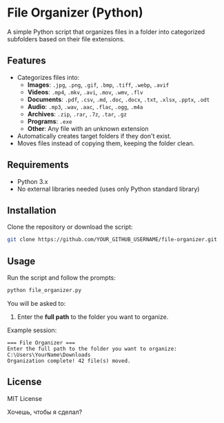 # File Organizer (Python)

A simple Python script that organizes files in a folder into categorized subfolders based on their file extensions.

## Features
- Categorizes files into:
  - **Images**: `.jpg`, `.png`, `.gif`, `.bmp`, `.tiff`, `.webp`, `.avif`
  - **Videos**: `.mp4`, `.mkv`, `.avi`, `.mov`, `.wmv`, `.flv`
  - **Documents**: `.pdf`, `.csv`, `.md`, `.doc`, `.docx`, `.txt`, `.xlsx`, `.pptx`, `.odt`
  - **Audio**: `.mp3`, `.wav`, `.aac`, `.flac`, `.ogg`, `.m4a`
  - **Archives**: `.zip`, `.rar`, `.7z`, `.tar`, `.gz`
  - **Programs**: `.exe`
  - **Other**: Any file with an unknown extension
- Automatically creates target folders if they don't exist.
- Moves files instead of copying them, keeping the folder clean.

## Requirements
- Python 3.x
- No external libraries needed (uses only Python standard library)

## Installation
Clone the repository or download the script:
```bash
git clone https://github.com/YOUR_GITHUB_USERNAME/file-organizer.git
````

## Usage

Run the script and follow the prompts:

```bash
python file_organizer.py
```

You will be asked to:

1. Enter the **full path** to the folder you want to organize.

Example session:

```
=== File Organizer ===
Enter the full path to the folder you want to organize: C:\Users\YourName\Downloads
Organization complete! 42 file(s) moved.
```

## License

MIT License

Хочешь, чтобы я сделал?
```
